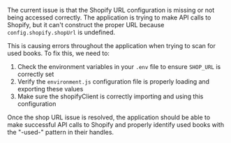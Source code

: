The current issue is that the Shopify URL configuration is missing or not being accessed correctly. The application is trying to make API calls to Shopify, but it can't construct the proper URL because `config.shopify.shopUrl` is undefined.

This is causing errors throughout the application when trying to scan for used books. To fix this, we need to:

1. Check the environment variables in your `.env` file to ensure `SHOP_URL` is correctly set
2. Verify the `environment.js` configuration file is properly loading and exporting these values
3. Make sure the shopifyClient is correctly importing and using this configuration

Once the shop URL issue is resolved, the application should be able to make successful API calls to Shopify and properly identify used books with the "-used-" pattern in their handles.